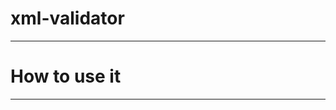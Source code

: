 # xml-validator
----------------------------------------

# How to use it
----------------------------------------

